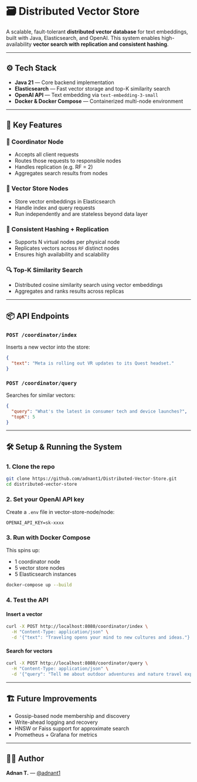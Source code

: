 # 🗃️ Distributed Vector Store

A scalable, fault-tolerant **distributed vector database** for text embeddings, built with Java, Elasticsearch, and OpenAI. This system enables high-availability **vector search with replication and consistent hashing**.

---

## ⚙️ Tech Stack

- **Java 21** — Core backend implementation
- **Elasticsearch** — Fast vector storage and top-K similarity search
- **OpenAI API** — Text embedding via `text-embedding-3-small`
- **Docker & Docker Compose** — Containerized multi-node environment

---

## 🚀 Key Features

### 🧭 Coordinator Node

- Accepts all client requests
- Routes those requests to responsible nodes
- Handles replication (e.g. RF = 2)
- Aggregates search results from nodes

### 🧱 Vector Store Nodes

- Store vector embeddings in Elasticsearch
- Handle index and query requests
- Run independently and are stateless beyond data layer

### 🔁 Consistent Hashing + Replication

- Supports N virtual nodes per physical node
- Replicates vectors across `RF` distinct nodes
- Ensures high availability and scalability

### 🔍 Top-K Similarity Search

- Distributed cosine similarity search using vector embeddings
- Aggregates and ranks results across replicas

---

## 📦 API Endpoints

### `POST /coordinator/index`

Inserts a new vector into the store:

```json
{
  "text": "Meta is rolling out VR updates to its Quest headset."
}
```

### `POST /coordinator/query`

Searches for similar vectors:

```json
{
  "query": "What's the latest in consumer tech and device launches?",
  "topK": 5
}
```

---

## 🛠️ Setup & Running the System

### 1. Clone the repo

```bash
git clone https://github.com/adnant1/Distributed-Vector-Store.git
cd distributed-vector-store
```

### 2. Set your OpenAI API key

Create a `.env` file in vector-store-node/node:

```env
OPENAI_API_KEY=sk-xxxx
```

### 3. Run with Docker Compose

This spins up:

- 1 coordinator node
- 5 vector store nodes
- 5 Elasticsearch instances

```bash
docker-compose up --build
```

### 4. Test the API

#### Insert a vector

```bash
curl -X POST http://localhost:8080/coordinator/index \
  -H "Content-Type: application/json" \
  -d '{"text": "Traveling opens your mind to new cultures and ideas."}'
```

#### Search for vectors

```bash
curl -X POST http://localhost:8080/coordinator/query \
  -H "Content-Type: application/json" \
  -d '{"query": "Tell me about outdoor adventures and nature travel experiences.", "topK": 3}'
```

---

## 🏗️ Future Improvements

- Gossip-based node membership and discovery
- Write-ahead logging and recovery
- HNSW or Faiss support for approximate search
- Prometheus + Grafana for metrics

---

## 👨‍💻 Author

**Adnan T.** — [@adnant1](https://github.com/adnant1)
